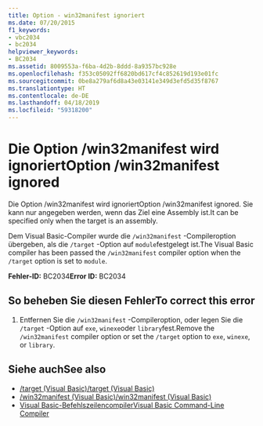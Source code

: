 ```yaml
---
title: Option - win32manifest ignoriert
ms.date: 07/20/2015
f1_keywords:
- vbc2034
- bc2034
helpviewer_keywords:
- BC2034
ms.assetid: 8009553a-f6ba-4d2b-8ddd-8a9357bc928e
ms.openlocfilehash: f353c05092ff6820bd617cf4c852619d193e01fc
ms.sourcegitcommit: 0be8a279af6d8a43e03141e349d3efd5d35f8767
ms.translationtype: HT
ms.contentlocale: de-DE
ms.lasthandoff: 04/18/2019
ms.locfileid: "59318200"
---
```

# <a name="option-win32manifest-ignored"></a><span data-ttu-id="bd3f9-102">Die Option /win32manifest wird ignoriert</span><span class="sxs-lookup"><span data-stu-id="bd3f9-102">Option /win32manifest ignored</span></span>
<span data-ttu-id="bd3f9-103">Die Option /win32manifest wird ignoriert</span><span class="sxs-lookup"><span data-stu-id="bd3f9-103">Option /win32manifest ignored.</span></span> <span data-ttu-id="bd3f9-104">Sie kann nur angegeben werden, wenn das Ziel eine Assembly ist.</span><span class="sxs-lookup"><span data-stu-id="bd3f9-104">It can be specified only when the target is an assembly.</span></span>  
  
 <span data-ttu-id="bd3f9-105">Dem Visual Basic-Compiler wurde die `/win32manifest` -Compileroption übergeben, als die `/target` -Option auf `module`festgelegt ist.</span><span class="sxs-lookup"><span data-stu-id="bd3f9-105">The Visual Basic compiler has been passed the `/win32manifest` compiler option when the `/target` option is set to `module`.</span></span>  
  
 <span data-ttu-id="bd3f9-106">**Fehler-ID:** BC2034</span><span class="sxs-lookup"><span data-stu-id="bd3f9-106">**Error ID:** BC2034</span></span>  
  
## <a name="to-correct-this-error"></a><span data-ttu-id="bd3f9-107">So beheben Sie diesen Fehler</span><span class="sxs-lookup"><span data-stu-id="bd3f9-107">To correct this error</span></span>  
  
1. <span data-ttu-id="bd3f9-108">Entfernen Sie die `/win32manifest` -Compileroption, oder legen Sie die `/target` -Option auf `exe`, `winexe`oder `library`fest.</span><span class="sxs-lookup"><span data-stu-id="bd3f9-108">Remove the `/win32manifest` compiler option or set the `/target` option to `exe`, `winexe`, or `library`.</span></span>  
  
## <a name="see-also"></a><span data-ttu-id="bd3f9-109">Siehe auch</span><span class="sxs-lookup"><span data-stu-id="bd3f9-109">See also</span></span>

- [<span data-ttu-id="bd3f9-110">/target (Visual Basic)</span><span class="sxs-lookup"><span data-stu-id="bd3f9-110">/target (Visual Basic)</span></span>](../../visual-basic/reference/command-line-compiler/target.md)
- [<span data-ttu-id="bd3f9-111">/win32manifest (Visual Basic)</span><span class="sxs-lookup"><span data-stu-id="bd3f9-111">/win32manifest (Visual Basic)</span></span>](../../visual-basic/reference/command-line-compiler/win32manifest.md)
- [<span data-ttu-id="bd3f9-112">Visual Basic-Befehlszeilencompiler</span><span class="sxs-lookup"><span data-stu-id="bd3f9-112">Visual Basic Command-Line Compiler</span></span>](../../visual-basic/reference/command-line-compiler/index.md)
